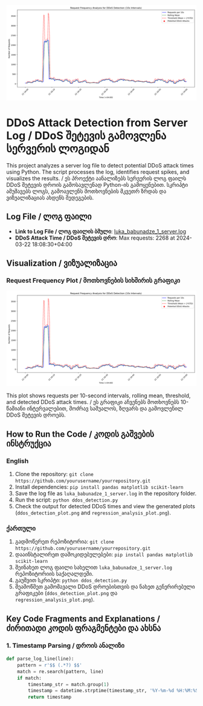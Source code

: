 ![analysis chart](https://github.com/LukaBabunadze/ml-25-ddos-detection/blob/main/ddos_detection_plot.png)

# DDoS Attack Detection from Server Log / DDoS შეტევის გამოვლენა სერვერის ლოგიდან

This project analyzes a server log file to detect potential DDoS attack times using Python. The script processes the log, identifies request spikes, and visualizes the results. / ეს პროექტი აანალიზებს სერვერის ლოგ ფაილს DDoS შეტევის დროის გამოსავლენად Python-ის გამოყენებით. სკრიპტი ამუშავებს ლოგს, გამოავლენს მოთხოვნების მკვეთრ ზრდას და ვიზუალიზაციას ახდენს შედეგების.

## Log File / ლოგ ფაილი
- **Link to Log File / ლოგ ფაილის ბმული**: [luka_babunadze_1_server.log](https://github.com/yourusername/yourrepository/blob/main/luka_babunadze_1_server.log)
- **DDoS Attack Time / DDoS შეტევის დრო**: Max requests: 2268 at 2024-03-22 18:08:30+04:00

## Visualization / ვიზუალიზაცია
### Request Frequency Plot / მოთხოვნების სიხშირის გრაფიკი
![DDoS Detection Plot](ddos_detection_plot.png)

This plot shows requests per 10-second intervals, rolling mean, threshold, and detected DDoS attack times. / ეს გრაფიკი აჩვენებს მოთხოვნებს 10-წამიანი ინტერვალებით, მოძრავ საშუალოს, ზღვარს და გამოვლენილ DDoS შეტევის დროებს.

## How to Run the Code / კოდის გაშვების ინსტრუქცია
### English
1. Clone the repository: `git clone https://github.com/yourusername/yourrepository.git`
2. Install dependencies: `pip install pandas matplotlib scikit-learn`
3. Save the log file as `luka_babunadze_1_server.log` in the repository folder.
4. Run the script: `python ddos_detection.py`
5. Check the output for detected DDoS times and view the generated plots (`ddos_detection_plot.png` and `regression_analysis_plot.png`).

### ქართული
1. გადმოწერეთ რეპოზიტორია: `git clone https://github.com/yourusername/yourrepository.git`
2. დააინსტალირეთ დამოკიდებულებები: `pip install pandas matplotlib scikit-learn`
3. შეინახეთ ლოგ ფაილი სახელით `luka_babunadze_1_server.log` რეპოზიტორიის საქაღალდეში.
4. გაუშვით სკრიპტი: `python ddos_detection.py`
5. შეამოწმეთ გამომავალი DDoS დროებისთვის და ნახეთ გენერირებული გრაფიკები (`ddos_detection_plot.png` და `regression_analysis_plot.png`).

## Key Code Fragments and Explanations / ძირითადი კოდის ფრაგმენტები და ახსნა
### 1. Timestamp Parsing / დროის ანალიზი
```python
def parse_log_line(line):
    pattern = r'$$ (.*?) $$'
    match = re.search(pattern, line)
    if match:
        timestamp_str = match.group(1)
        timestamp = datetime.strptime(timestamp_str, '%Y-%m-%d %H:%M:%S%z')
        return timestamp
